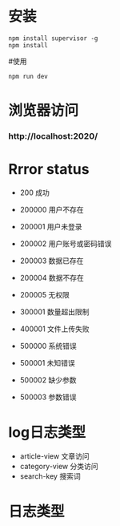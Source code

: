 # 安装
```
npm install supervisor -g
npm install
```
#使用
```
npm run dev
```
# 浏览器访问
### http://localhost:2020/

# Rrror status
* 200 成功
* 200000 用户不存在
* 200001 用户未登录
* 200002 用户账号或密码错误
* 200003 数据已存在
* 200004 数据不存在
* 200005 无权限

* 300001 数量超出限制

* 400001 文件上传失败

* 500000 系统错误
* 500001 未知错误
* 500002 缺少参数
* 500003 参数错误



# log日志类型
* article-view 文章访问
* category-view 分类访问
* search-key 搜索词

# 日志类型




